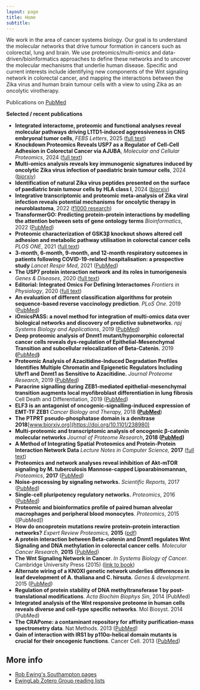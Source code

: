 ```yaml
---
layout: page
title: Home
subtitle: 
---
```


We work in the area of cancer systems biology. Our goal is to understand the molecular networks that drive tumour formation in cancers such as colorectal, lung and brain. We use proteomics/multi-omics and data-driven/bioinformatics approaches to define these networks and to uncover the molecular mechanisms that underlie human disease. Specific and current interests include identifying new components of the Wnt signaling network in colorectal cancer, and mapping the interactions between the Zika virus and human brain tumour cells with a view to using Zika as an oncolytic virotherapy.

Publications on [PubMed](https://www.ncbi.nlm.nih.gov/myncbi/16spgtW8Obc/bibliography/public/)

**Selected / recent publications**
*    **Integrated interactome, proteomic and functional analyses reveal molecular pathways driving L1TD1-induced aggressiveness in CNS embryonal tumor cells**, _FEBS Letters_, 2025 ([full text](https://febs.onlinelibrary.wiley.com/doi/10.1002/1873-3468.70002))
*    **Knockdown Proteomics Reveals USP7 as a Regulator of Cell-Cell Adhesion in Colorectal Cancer via AJUBA**, _Molecular and Cellular Proteomics_, 2024 ([full text](https://www.mcponline.org/article/S1535-9476(24)00168-3/fulltext))
*    **Multi-omics analysis reveals key immunogenic signatures induced by oncolytic Zika virus infection of paediatric brain tumour cells**, 2024 ([biorxiv](https://www.biorxiv.org/content/10.1101/2024.11.28.625843v1))
*    **Identification of natural Zika virus peptides presented on the surface of paediatric brain tumour cells by HLA class I**, 2024 ([biorxiv](https://www.biorxiv.org/content/10.1101/2024.09.17.613406v1))
*    **Integrative transcriptomic and proteomic meta-analysis of Zika viral infection reveals potential mechanisms for oncolytic therapy in neuroblastoma**, 2022 ([f1000 research](https://f1000research.com/articles/12-719))
*    **TransformerGO: Predicting protein-protein interactions by modelling the attention between sets of gene ontology terms** _Bioinformatics_, 2022 ([PubMed](https://www.ncbi.nlm.nih.gov/pubmed/35176146))
*   **Proteomic characterization of GSK3β knockout shows altered cell adhesion and metabolic pathway utilisation in colorectal cancer cells** _PLOS ONE_, 2021 ([full text](https://journals.plos.org/plosone/article?id=10.1371/journal.pone.0246707))
*    **3-month, 6-month, 9-month, and 12-month respiratory outcomes in patients following COVID-19-related hospitalisation: a prospective study** _Lancet Respir Med_, 2021 ([PubMed](https://www.ncbi.nlm.nih.gov/pubmed/33964245))
*   **The USP7 protein interaction network and its roles in tumorigenesis** _Genes & Diseases_, 2020 ([full text](https://www.sciencedirect.com/science/article/pii/S235230422030129X))
*   **Editorial: Integrated Omics For Defining Interactomes** _Frontiers in Physiology_, 2020 ([full text](https://www.frontiersin.org/research-topics/8188/integrated-omics-for-defining-interactomes))
*   **An evaluation of different classification algorithms for protein sequence-based reverse vaccinology prediction**. _PLoS One_. 2019 ([PubMed](https://www.ncbi.nlm.nih.gov/pubmed/31834914))
*   **iOmicsPASS: a novel method for integration of multi-omics data over biological networks and discovery of predictive subnetworks.** _npj Systems Biology and Applications_, 2019 ([PubMed](https://www.ncbi.nlm.nih.gov/pubmed/31312515))
*   **Deep proteomic analysis of Dnmt1 mutant/hypomorphic colorectal cancer cells reveals dys-regulation of Epithelial-Mesenchymal Transition and subcellular relocalization of Beta-Catenin.** 2019 **(**[PubMed](https://www.ncbi.nlm.nih.gov/pubmed/31448663)**)**
*   **Proteomic Analysis of Azacitidine-Induced Degradation Profiles Identifies Multiple Chromatin and Epigenetic Regulators Including Uhrf1 and Dnmt1 as Sensitive to Azacitidine.** _Journal Proteome Research_, 2019 ([PubMed](https://www.ncbi.nlm.nih.gov/pubmed/30672294))
*   **Paracrine signalling during ZEB1-mediated epithelial-mesenchymal transition augments local myofibroblast differentiation in lung fibrosis** Cell Death and Differentiation, 2019 ([PubMed](https://www.ncbi.nlm.nih.gov/pubmed/30050057))
*   **ELF3 is an antagonist of oncogenic-signalling-induced expression of EMT-TF ZEB1** _Cancer Biology and Therapy,_ 2018 **([PubMed](https://www.ncbi.nlm.nih.gov/pubmed/30148686)**)
*   **The PTPRT pseudo-phosphatase domain is a denitrase** **2018**[www.biorxiv.org](https://doi.org/10.1101/238980)
*   **Multi-proteomic and transcriptomic analysis of oncogenic β-catenin molecular networks** _Journal of Proteome Research_**, 2018 ([PubMed](https://www.ncbi.nlm.nih.gov/pubmed/29747501))**
*   **A Method of Integrating Spatial Proteomics and Protein-Protein Interaction Network Data** _Lecture Notes in Computer Science,_ **2017** ([full text](https://link.springer.com/chapter/10.1007/978-3-319-70139-4_79))
*   **Proteomics and network analyses reveal inhibition of Akt-mTOR signaling by M. tuberculosis Mannose-capped Lipoarabinomannan,** _Proteomics_, **2017** ([PubMed](http://www.ncbi.nlm.nih.gov/pubmed/28994205))
*   **Noise-processing by signaling networks.** _Scientific Reports,_ 2017 ([PubMed](https://www.ncbi.nlm.nih.gov/pubmed/28373704))
*   **Single-cell pluripotency regulatory networks.** _Proteomics_, 2016 ([PubMed](https://www.ncbi.nlm.nih.gov/pubmed/27357612))
*   **Proteomic and bioinformatics profile of paired human alveolar macrophages and peripheral blood monocytes**. _Proteomics_, 2015 ([PubMed])
*   **How do oncoprotein mutations rewire protein–protein interaction networks?** _Expert Review Proteomics,_ **2015** ([pdf](data/uploads/bowler-et-al-expert-review-proteomics.pdf))
*   **A protein interaction between Beta-catenin and Dnmt1 regulates Wnt Signaling and DNA methylation in colorectal cancer cells**. _Molecular Cancer Research_, **2015** ([PubMed](http://www.ncbi.nlm.nih.gov/pubmed/25753001))
*   **The Wnt Signaling Network in Cancer**. _In Systems Biology of Cancer._ Cambridge University Press (2015) ([link to book](http://www.cambridge.org/gb/academic/subjects/life-sciences/genomics-bioinformatics-and-systems-biology/systems-biology-cancer?format=HB))
*   **Alternate wiring of a KNOXI genetic network underlies differences in leaf development of A. thaliana and C. hirsuta.** _Genes & development_. 2015 ([PubMed](https://www.ncbi.nlm.nih.gov/pubmed/26588991))
*   **Regulation of protein stability of DNA methyltransferase 1 by post-translational modifications**. _Acta Biochim Biophys Sin_, 2014 (PubMed)
*   **Integrated analysis of the Wnt responsive proteome in human cells reveals diverse and cell-type specific networks**. Mol Biosyst. 2014 (PubMed)
*   **The CRAPome: a contaminant repository for affinity purification-mass spectrometry data**. Nat Methods. 2013 ([PubMed](http://www.ncbi.nlm.nih.gov/pubmed/23921808))
*   **Gain of interaction with IRS1 by p110α-helical domain mutants is crucial for their oncogenic functions**. Cancer Cell. 2013 ([PubMed](http://www.ncbi.nlm.nih.gov/pubmed/23643389))



More info
---------

*   [Rob Ewing's Southampton pages](http://www.southampton.ac.uk/biosci/about/staff/rme1a11.page)
*   [EwingLab Zotero Group reading lists](http://www.zotero.org/groups/ewinglab)
